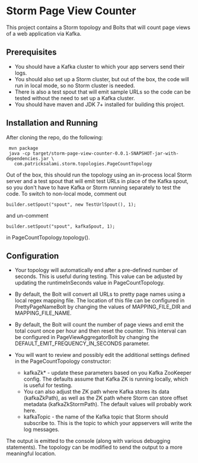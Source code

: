 # Storm Page View Counter
This project contains a Storm topology and Bolts that will count page views of a web application via Kafka.

## Prerequisites
* You should have a Kafka cluster to which your app servers send their logs. 
* You should also set up a Storm cluster, but out of the box, the code will run in local mode, so no Storm cluster is needed. 
* There is also a test spout that will emit sample URLs so the code can be tested without the need to set up a Kafka cluster.
* You should have maven and JDK 7+ installed for building this project.

## Installation and Running

After cloning the repo, do the following:
```
 mvn package
 java -cp target/storm-page-view-counter-0.0.1-SNAPSHOT-jar-with-dependencies.jar \
   com.patricksalami.storm.topologies.PageCountTopology
```

Out of the box, this should run the topology using an in-process local Storm server and a test spout that will emit test URLs in place of the Kafka spout, so you don't have to have Kafka or Storm running separately to test the code. To switch to non-local mode, comment out
````
builder.setSpout("spout", new TestUrlSpout(), 1);
````
and un-comment
````
builder.setSpout("spout", kafkaSpout, 1);
````
in PageCountTopology.topology(). 

## Configuration
* Your topology will automatically end after a pre-defined number of seconds. This is useful during testing. This value can be adjusted by updating the runtimeInSeconds value in PageCountTopology.

* By default, the Bolt will convert all URLs to pretty page names using a local regex mapping file. The location of this file can be configured in PrettyPageNameBolt by changing the values of MAPPING_FILE_DIR and MAPPING_FILE_NAME.
* By default, the Bolt will count the number of page views and emit the total count once per hour and then reset the counter. This interval can be configured in PageViewAggregatorBolt by changing the DEFAULT_EMIT_FREQUENCY_IN_SECONDS parameter.
* You will want to review and possibly edit the additional settings defined in the PageCountTopology constructor:
    * kafkaZk* - update these parameters based on you Kafka ZooKeeper config. The defaults assume that Kafka ZK is running locally, which is useful for testing. 
    * You can also adjust the ZK path where Kafka stores its data (kafkaZkPath), as well as the ZK path where Storm can store offset metadata (kafkaZkStormPath). The default values will probably work here.
    * kafkaTopic - the name of the Kafka topic that Storm should subscribe to. This is the topic to which your appservers will write the log messages.


The output is emitted to the console (along with various debugging statements). The topology can be modified to send the output to a more meaningful location.